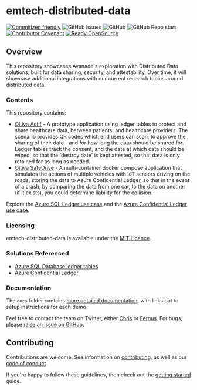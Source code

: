 # emtech-distributed-data

[![Commitizen friendly](https://img.shields.io/badge/commitizen-friendly-brightgreen.svg)](http://commitizen.github.io/cz-cli/)
![GitHub issues](https://img.shields.io/github/issues/Avanade/emtech-distributed-data)
![GitHub](https://img.shields.io/github/license/Avanade/emtech-distributed-data)
![GitHub Repo stars](https://img.shields.io/github/stars/Avanade/emtech-distributed-data?style=social)
[![Contributor Covenant](https://img.shields.io/badge/Contributor%20Covenant-2.1-4baaaa.svg)](https://avanade.github.io/code-of-conduct/)
[![Ready OpenSource](https://img.shields.io/badge/Ready-Ava--Maturity-%23FF5800?labelColor=green)](https://avanade.github.io/maturity-model/)

## Overview

This repository showcases Avanade's exploration with Distributed Data solutions, built for data sharing, security, and attestability. Over time, it will showcase additional integrations with our current research topics around distributed data.

### Contents

This repository contains:

- [Oltiva Actif](docs/sql-ledger-usecase.md) - A prototype application using ledger tables to protect and share healthcare data, between patients, and healthcare providers. The scenario provides QR codes which end users can scan, to approve the sharing of their data - and for how long the data should be shared for. Ledger tables track the consent, and the date at which data should be wiped, so that the 'destroy date' is kept attested, so that data is only retained for as long as needed.
- [Oltiva SafeDrive](docs/confidential-ledger-usecase.md) - A multi-container docker compose application that simulates the actions of multiple vehicles with IoT sensors driving on the roads, storing the data to Azure Confidential Ledger, so that in the event of a crash, by comparing the data from one car, to the data on another (if it exists), you could determine liability for the collision.


Explore the [Azure SQL Ledger use case](docs/sql-ledger-usecase.md) and the [Azure Confidential Ledger use case](docs/confidential-ledger-usecase.md).

### Licensing

emtech-distributed-data is available under the [MIT Licence](./LICENCE).

### Solutions Referenced

- [Azure SQL Database ledger tables](https://docs.microsoft.com/en-us/azure/azure-sql/database/ledger-overview?WT.mc_id=AI-MVP-5004204)
- [Azure Confidential Ledger](https://docs.microsoft.com/en-gb/azure/confidential-ledger/?WT.mc_id=AI-MVP-5004204)

### Documentation

The `docs` folder contains [more detailed documentation](docs/start-here.md), with links out to setup instructions for each demo.

Feel free to contact the team on Twitter, either [Chris](https://twitter.com/sealjay_clj) or [Fergus](https://twitter.com/FergusKidd). For bugs, please [raise an issue on GitHub](https://github.com/Avanade/emtech-distributed-data/issues).

## Contributing

Contributions are welcome. See information on [contributing](CONTRIBUTING.md), as well as our [code of conduct](CODE_OF_CONDUCT.md).

If you're happy to follow these guidelines, then check out the [getting started](docs/start-here.md) guide.
